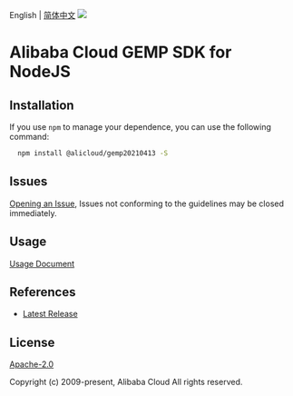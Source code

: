 English | [简体中文](README-CN.md)
![](https://aliyunsdk-pages.alicdn.com/icons/AlibabaCloud.svg)

# Alibaba Cloud GEMP SDK for NodeJS

## Installation
If you use `npm` to manage your dependence, you can use the following command:

```sh
  npm install @alicloud/gemp20210413 -S
```

## Issues
[Opening an Issue](https://github.com/aliyun/alibabacloud-typescript-sdk/issues/new), Issues not conforming to the guidelines may be closed immediately.

## Usage
[Usage Document](https://github.com/aliyun/alibabacloud-typescript-sdk/blob/master/docs/Usage-EN.md#quick-examples)

## References
* [Latest Release](https://github.com/aliyun/alibabacloud-typescript-sdk/)

## License
[Apache-2.0](http://www.apache.org/licenses/LICENSE-2.0)

Copyright (c) 2009-present, Alibaba Cloud All rights reserved.

